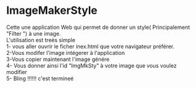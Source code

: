 # ImageMakerStyle
Cette une application Web qui permet de donner un style( Principalement "Filter ") à une image. <br>
L'utilisation est treès simple<br>
1- vous aller ouvrir le ficher inex.html que votre navigateur préférer.<br>
2-Vous modifer l'image intégerer à l'application<br>
3-Vous copier maintenant l'image génére <br>
4- Vous donner ainsi l'id "ImgMkSty" à votre image que vous voulez modifier<br>
5- Bling !!!!!! c'est termineé <br>
